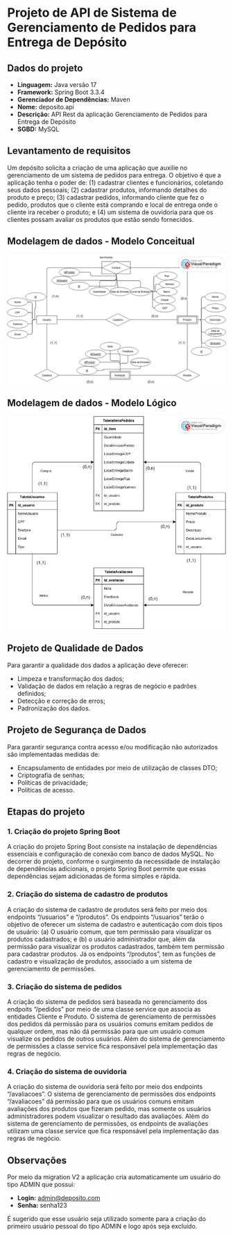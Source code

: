 # Projeto de API de Sistema de Gerenciamento de Pedidos para Entrega de Depósito

## Dados do projeto

- **Linguagem:** Java versão 17
- **Framework:** Spring Boot 3.3.4
- **Gerenciador de Dependências:** Maven
- **Nome:** deposito.api
- **Descrição:** API Rest da aplicação Gerenciamento de Pedidos para Entrega de Depósito
- **SGBD:** MySQL

## Levantamento de requisitos

Um depósito solicita a criação de uma aplicação que auxilie no gerenciamento de um sistema de pedidos para entrega. O objetivo é que a aplicação tenha o poder de: (1) cadastrar clientes e funcionários, coletando seus dados pessoais; (2) cadastrar produtos, informando detalhes do produto e preço; (3) cadastrar pedidos, informando cliente que fez o pedido, produtos que o cliente está comprando e local de entrega onde o cliente ira receber o produto; e (4) um sistema de ouvidoria para que os clientes possam avaliar os produtos que estão sendo fornecidos.

## Modelagem de dados - Modelo Conceitual
![Modelo Conceitual](imagens/modelo_conceitual.jpg)

## Modelagem de dados - Modelo Lógico
![Modelo Lógico](imagens/modelo_logico.jpg)

## Projeto de Qualidade de Dados

Para garantir a qualidade dos dados a aplicação deve oferecer:
- Limpeza e transformação dos dados;
- Validação de dados em relação a regras de negócio e padrões definidos;
- Detecção e correção de erros;
- Padronização dos dados.

## Projeto de Segurança de Dados

Para garantir segurança contra acesso e/ou modificação não autorizados são implementadas medidas de:
- Encapsulamento de entidades por meio de utilização de classes DTO;
- Criptografia de senhas;
- Políticas de privacidade;
- Políticas de acesso.

## Etapas do projeto

### 1. Criação do projeto Spring Boot

A criação do projeto Spring Boot consiste na instalação de dependências essenciais e configuração de conexão com banco de dados MySQL. No decorrer do projeto, conforme o surgimento da necessidade de instalação de dependências adicionais, o projeto Spring Boot permite que essas dependências sejam adicionadas de forma simples e rápida.

### 2. Criação do sistema de cadastro de produtos

A criação do sistema de cadastro de produtos será feito por meio dos endpoints “/usuarios” e “/produtos”. Os endpoints “/usuarios” terão o objetivo de oferecer um sistema de cadastro e autenticação com dois tipos de usuário: (a) O usuário comum, que tem permissão para visualizar os produtos cadastrados; e (b) o usuário administrador que, além da permissão para visualizar os produtos cadastrados, também tem permissão para cadastrar produtos. Já os endpoints “/produtos”, tem as funções de cadastro e visualização de produtos, associado a um sistema de gerenciamento de permissões.

### 3. Criação do sistema de pedidos

A criação do sistema de pedidos será baseada no gerenciamento dos endpoits “/pedidos” por meio de uma classe service que associa as entidades Cliente e Produto. O sistema de gerenciamento de permissões dos pedidos dá permissão para os usuários comuns emitam pedidos de qualquer ordem, mas não dá permissão para que um usuário comum visualize os pedidos de outros usuários. Além do sistema de gerenciamento de permissões a classe service fica responsável pela implementação das regras de negócio.

### 4. Criação do sistema de ouvidoria

A criação do sistema de ouvidoria será feito por meio dos endpoints “/avaliacoes”. O sistema de gerenciamento de permissões dos endpoints “/avaliacoes” dá permissão para que os usuários comuns emitam avaliações dos produtos que fizeram pedido, mas somente os usuários administradores podem visualizar o resultado das avaliações. Além do sistema de gerenciamento de permissões, os endpoints de avaliações utilizam uma classe service que fica responsável pela implementação das regras de negócio.

## Observações

Por meio da  migration V2 a aplicação cria automaticamente um usuário do tipo ADMIN que possui:

- **Login:** admin@deposito.com
- **Senha:** senha123

É sugerido que esse usuário seja utilizado somente para a criação do primeiro usuário pessoal do tipo ADMIN e logo após seja excluído.
